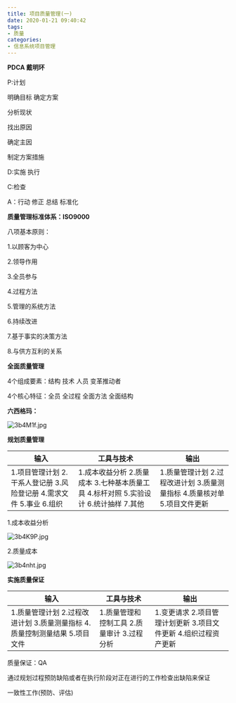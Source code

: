 ```yaml
---
title: 项目质量管理(一)
date: 2020-01-21 09:40:42
tags:
- 质量
categories:
- 信息系统项目管理
---
```


**PDCA  戴明环**

P:计划

明确目标 确定方案

分析现状

找出原因

确定主因

制定方案措施

D:实施  执行

C:检查  

A：行动  修正 总结 标准化

**质量管理标准体系：ISO9000**

八项基本原则：

1.以顾客为中心

2.领导作用

3.全员参与

4.过程方法

5.管理的系统方法

6.持续改进

7.基于事实的决策方法

8.与供方互利的关系

**全面质量管理**

4个组成要素：结构 技术 人员 变革推动者

4个核心特征：全员 全过程 全面方法 全面结构

**六西格玛：**

![3b4M1f.jpg](https://s2.ax1x.com/2020/03/06/3b4M1f.jpg)

**规划质量管理**

| 输入                                                         | 工具与技术                                                   | 输出                                                         |
| ------------------------------------------------------------ | ------------------------------------------------------------ | ------------------------------------------------------------ |
| 1.项目管理计划  2.干系人登记册  3.风险登记册  4.需求文件  5.事业  6.组织 | 1.成本收益分析  2.质量成本  3.七种基本质量工具  4.标杆对照  5.实验设计  6.统计抽样  7.其他 | 1.质量管理计划  2.过程改进计划  3.质量测量指标  4.质量核对单  5.项目文件更新 |

1.成本收益分析

![3b4K9P.jpg](https://s2.ax1x.com/2020/03/06/3b4K9P.jpg)

2.质量成本

![3b4nht.jpg](https://s2.ax1x.com/2020/03/06/3b4nht.jpg)

**实施质量保证** 

| 输入                                                         | 工具与技术                                   | 输出                                                         |
| ------------------------------------------------------------ | -------------------------------------------- | ------------------------------------------------------------ |
| 1.质量管理计划  2.过程改进计划  3.质量测量指标  4.质量控制测量结果  5.项目文件 | 1.质量管理和控制工具  2.质量审计  3.过程分析 | 1.变更请求  2.项目管理计划更新  3.项目文件更新  4.组织过程资产更新 |

质量保证：QA

通过规划过程预防缺陷或者在执行阶段对正在进行的工作检查出缺陷来保证

一致性工作(预防、评估)
